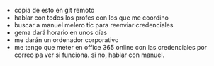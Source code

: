 - copia de esto en git remoto
- hablar con todos los profes con los que me coordino
- buscar a manuel melero tic para reenviar credenciales
- gema dará horario en unos días
- me darán un ordenador corporativo
- me tengo que meter en office 365 online con las credenciales por correo pa ver si funciona. si no, hablar con manuel.